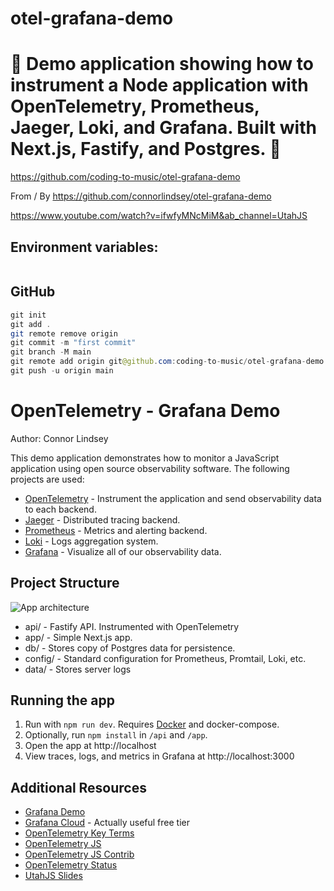 # otel-grafana-demo

# 🚀 Demo application showing how to instrument a Node application with OpenTelemetry, Prometheus, Jaeger, Loki, and Grafana. Built with Next.js, Fastify, and Postgres. 🚀

https://github.com/coding-to-music/otel-grafana-demo

From / By https://github.com/connorlindsey/otel-grafana-demo

https://www.youtube.com/watch?v=ifwfyMNcMiM&ab_channel=UtahJS

## Environment variables:

```java

```

## GitHub

```java
git init
git add .
git remote remove origin
git commit -m "first commit"
git branch -M main
git remote add origin git@github.com:coding-to-music/otel-grafana-demo.git
git push -u origin main
```

# OpenTelemetry - Grafana Demo
Author: Connor Lindsey

This demo application demonstrates how to monitor a JavaScript application using open source observability software. The following projects are used:

- [OpenTelemetry](https://opentelemetry.io/) - Instrument the application and send observability data to each backend.
- [Jaeger](https://www.jaegertracing.io/) - Distributed tracing backend.
- [Prometheus](https://prometheus.io/) - Metrics and alerting backend.
- [Loki](https://grafana.com/oss/loki/) - Logs aggregation system.
- [Grafana](https://grafana.com/) - Visualize all of our observability data.

## Project Structure
![App architecture](./docs/assets/app_architecture.png)
- api/ - Fastify API. Instrumented with OpenTelemetry
- app/ - Simple Next.js app.
- db/  - Stores copy of Postgres data for persistence.
- config/ - Standard configuration for Prometheus, Promtail, Loki, etc.
- data/ - Stores server logs

## Running the app
1. Run with `npm run dev`. Requires [Docker](https://www.docker.com/) and docker-compose.
1. Optionally, run `npm install` in `/api` and `/app`.
1. Open the app at http://localhost
1. View traces, logs, and metrics in Grafana at http://localhost:3000

## Additional Resources
- [Grafana Demo](https://play.grafana.org/d/000000012/grafana-play-home?orgId=1)
- [Grafana Cloud](https://grafana.com/products/cloud/) - Actually useful free tier
- [OpenTelemetry Key Terms](https://github.com/open-telemetry/opentelemetry-specification/blob/main/specification/overview.md)
- [OpenTelemetry JS](https://github.com/open-telemetry/opentelemetry-js)
- [OpenTelemetry JS Contrib](https://github.com/open-telemetry/opentelemetry-js-contrib)
- [OpenTelemetry Status](https://opentelemetry.io/status/)
- [UtahJS Slides](https://bit.ly/3oBobaQ)